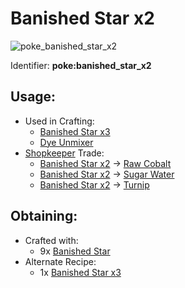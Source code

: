 # Banished Star x2

![poke\_banished\_star\_x2](https://github.com/ItsMePok/PFE/assets/136857747/e418b9e5-fabf-44cd-9775-f353e3b512ac)

Identifier: **poke:banished\_star\_x2**

## Usage:

* Used in Crafting:
  * [Banished Star x3](https://pfewiki.gitbook.io/home/items/banished-stars/banished-star-x3)
  * [Dye Unmixer](https://github.com/ItsMePok/PFE/wiki/Dye-Unmixer)
* [Shopkeeper](https://github.com/ItsMePok/PFE/wiki/Shopkeeper) Trade:
  * [Banished Star x2](https://pfewiki.gitbook.io/home/items/banished-stars/banished-star-x2) -> [Raw Cobalt](https://github.com/ItsMePok/PFE/wiki/Raw-Cobalt)
  * [Banished Star x2](https://pfewiki.gitbook.io/home/items/banished-stars/banished-star-x2) -> [Sugar Water](https://github.com/ItsMePok/PFE/wiki/Sugar-Water)
  * [Banished Star x2](https://pfewiki.gitbook.io/home/items/banished-stars/banished-star-x2) -> [Turnip](https://github.com/ItsMePok/PFE/wiki/Trunip)

## Obtaining:

* Crafted with:
  * 9x [Banished Star](https://github.com/ItsMePok/PFE/wiki/Banished-Star)
* Alternate Recipe:
  * 1x [Banished Star x3](https://pfewiki.gitbook.io/home/items/banished-stars/banished-star-x3)
